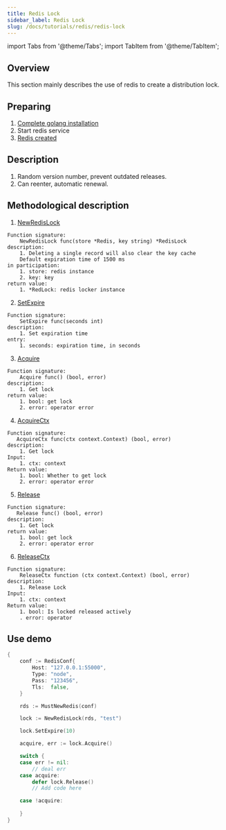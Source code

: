 ```yaml
---
title: Redis Lock
sidebar_label: Redis Lock
slug: /docs/tutorials/redis/redis-lock
---
```


import Tabs from '@theme/Tabs';
import TabItem from '@theme/TabItem';

## Overview
This section mainly describes the use of redis to create a distribution lock.

## Preparing
1. <a href="/docs/tasks" target="_blank">Complete golang installation</a>
2. Start redis service
3. <a href="/docs/tasks/redis/redis-conn" target="_blank">Redis created</a>

## Description
1. Random version number, prevent outdated releases.
2. Can reenter, automatic renewal.

## Methodological description
1. <a href="https://github.com/zeromicro/go-zero/blob/master/core/stores/redis/redislock.go#L46" target="_blank">NewRedisLock</a>
```golang
Function signature: 
    NewRedisLock func(store *Redis, key string) *RedisLock 
description: 
    1. Deleting a single record will also clear the key cache
    Default expiration time of 1500 ms
in participation:
    1. store: redis instance
    2. key: key
return value:
    1. *RedLock: redis locker instance
```

2. <a href="https://github.com/zeromicro/go-zero/blob/master/core/stores/redis/redislock.go#L104" target="_blank">SetExpire</a>
```golang
Function signature: 
    SetExpire func(seconds int)
description: 
    1. Set expiration time
entry:
    1. seconds: expiration time, in seconds
```

3. <a href="https://github.com/zeromicro/go-zero/blob/master/core/stores/redis/redislock.go#L55" target="_blank">Acquire</a>
```golang
Function signature: 
    Acquire func() (bool, error)
description: 
    1. Get lock
return value:
    1. bool: get lock
    2. error: operator error
```

4. <a href="https://github.com/zeromicro/go-zero/blob/master/core/stores/redis/redislock.go#L60" target="_blank">AcquireCtx</a>
```golang
Function signature: 
   AcquireCtx func(ctx context.Context) (bool, error)
description: 
    1. Get lock
Input:
    1. ctx: context
Return value:
    1. bool: Whether to get lock
    2. error: operator error
```

5. <a href="https://github.com/zeromicro/go-zero/blob/master/core/stores/redis/redislock.go#L83" target="_blank">Release</a>
```golang
Function signature: 
   Release func() (bool, error)
description: 
    1. Get lock
return value:
    1. bool: get lock
    2. error: operator error
```

6. <a href="https://github.com/zeromicro/go-zero/blob/master/core/stores/redis/redislock.go#L89" target="_blank">ReleaseCtx</a>
```golang
Function signature: 
    ReleaseCtx function (ctx context.Context) (bool, error)
description: 
    1. Release Lock
Input:
    1. ctx: context
Return value:
    1. bool: Is locked released actively
    . error: operator
```

## Use demo
```go
{
    conf := RedisConf{
        Host: "127.0.0.1:55000",
        Type: "node",
        Pass: "123456",
        Tls:  false,
    }

    rds := MustNewRedis(conf)

    lock := NewRedisLock(rds, "test")

    lock.SetExpire(10)

    acquire, err := lock.Acquire()

    switch {
    case err != nil:
        // deal err
    case acquire:
        defer lock.Release() 
        // Add code here

    case !acquire:
        
    }
}
```
